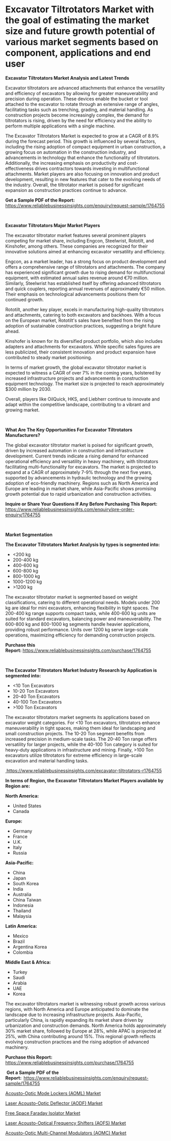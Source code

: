 <p><h1>Excavator Tiltrotators Market with the goal of estimating the market size and future growth potential of various market segments based on component, applications and end user</h1></p><p><strong>Excavator Tiltrotators Market Analysis and Latest Trends</strong></p>
<p><p>Excavator tiltrotators are advanced attachments that enhance the versatility and efficiency of excavators by allowing for greater maneuverability and precision during operation. These devices enable the bucket or tool attached to the excavator to rotate through an extensive range of angles, facilitating tasks such as trenching, grading, and material handling. As construction projects become increasingly complex, the demand for tiltrotators is rising, driven by the need for efficiency and the ability to perform multiple applications with a single machine.</p><p>The Excavator Tiltrotators Market is expected to grow at a CAGR of 8.9% during the forecast period. This growth is influenced by several factors, including the rising adoption of compact equipment in urban construction, a growing focus on automation in the construction industry, and advancements in technology that enhance the functionality of tiltrotators. Additionally, the increasing emphasis on productivity and cost-effectiveness drives contractors towards investing in multifunctional attachments. Market players are also focusing on innovation and product development, resulting in new features that cater to the evolving needs of the industry. Overall, the tiltrotator market is poised for significant expansion as construction practices continue to advance.</p></p>
<p><strong>Get a Sample PDF of the Report:&nbsp;</strong> <a href="https://www.reliablebusinessinsights.com/enquiry/request-sample/1764755?utm_campaign=117&utm_medium=2&utm_source=Github&utm_content=ia&utm_term=11042025&utm_id=excavator-tiltrotators">https://www.reliablebusinessinsights.com/enquiry/request-sample/1764755</a></p>
<p>&nbsp;</p>
<p><strong>Excavator Tiltrotators Major Market Players</strong></p>
<p><p>The excavator tiltrotator market features several prominent players competing for market share, including Engcon, Steelwrist, Rototilt, and Kinshofer, among others. These companies are recognized for their innovative solutions aimed at enhancing excavator versatility and efficiency.</p><p>Engcon, as a market leader, has a strong focus on product development and offers a comprehensive range of tiltrotators and attachments. The company has experienced significant growth due to rising demand for multifunctional equipment, with estimated annual sales revenue around €70 million. Similarly, Steelwrist has established itself by offering advanced tiltrotators and quick couplers, reporting annual revenues of approximately €50 million. Their emphasis on technological advancements positions them for continued growth.</p><p>Rototilt, another key player, excels in manufacturing high-quality tiltrotators and attachments, catering to both excavators and backhoes. With a focus on the European market, Rototilt's sales have benefited from the rising adoption of sustainable construction practices, suggesting a bright future ahead.</p><p>Kinshofer is known for its diversified product portfolio, which also includes adapters and attachments for excavators. While specific sales figures are less publicized, their consistent innovation and product expansion have contributed to steady market positioning.</p><p>In terms of market growth, the global excavator tiltrotator market is expected to witness a CAGR of over 7% in the coming years, bolstered by increased infrastructure projects and advancements in construction equipment technology. The market size is projected to reach approximately $300 million by 2030.</p><p>Overall, players like OilQuick, HKS, and Liebherr continue to innovate and adapt within the competitive landscape, contributing to a vibrant and growing market.</p></p>
<p>&nbsp;</p>
<p><strong>What Are The Key Opportunities For Excavator Tiltrotators Manufacturers?</strong></p>
<p><p>The global excavator tiltrotator market is poised for significant growth, driven by increased automation in construction and infrastructure development. Current trends indicate a rising demand for enhanced operational efficiency and versatility in heavy machinery, with tiltrotators facilitating multi-functionality for excavators. The market is projected to expand at a CAGR of approximately 7-9% through the next five years, supported by advancements in hydraulic technology and the growing adoption of eco-friendly machinery. Regions such as North America and Europe are leading in market share, while Asia-Pacific shows promising growth potential due to rapid urbanization and construction activities.</p></p>
<p><strong>Inquire or Share Your Questions If Any Before Purchasing This Report:</strong> <a href="https://www.reliablebusinessinsights.com/enquiry/pre-order-enquiry/1764755?utm_campaign=117&utm_medium=2&utm_source=Github&utm_content=ia&utm_term=11042025&utm_id=excavator-tiltrotators">https://www.reliablebusinessinsights.com/enquiry/pre-order-enquiry/1764755</a></p>
<p>&nbsp;</p>
<p><strong>Market Segmentation</strong></p>
<p><strong>The Excavator Tiltrotators Market Analysis by types is segmented into:</strong></p>
<p><ul><li><200 kg</li><li>200-400 kg</li><li>400-600 kg</li><li>600-800 kg</li><li>800-1000 kg</li><li>1000-1200 kg</li><li>>1200 kg</li></ul></p>
<p><p>The excavator tiltrotator market is segmented based on weight classifications, catering to different operational needs. Models under 200 kg are ideal for mini excavators, enhancing flexibility in tight spaces. The 200-400 kg range supports compact tasks, while 400-600 kg units are suited for standard excavators, balancing power and maneuverability. The 600-800 kg and 800-1000 kg segments handle heavier applications, providing robust performance. Units over 1200 kg serve large-scale operations, maximizing efficiency for demanding construction projects.</p></p>
<p><strong>Purchase this Report:&nbsp;</strong><a href="https://www.reliablebusinessinsights.com/purchase/1764755?utm_campaign=117&utm_medium=2&utm_source=Github&utm_content=ia&utm_term=11042025&utm_id=excavator-tiltrotators">https://www.reliablebusinessinsights.com/purchase/1764755</a></p>
<p>&nbsp;</p>
<p><strong>The Excavator Tiltrotators Market Industry Research by Application is segmented into:</strong></p>
<p><ul><li><10 Ton Excavators</li><li>10-20 Ton Excavators</li><li>20-40 Ton Excavators</li><li>40-100 Ton Excavators</li><li>>100 Ton Excavators</li></ul></p>
<p><p>The excavator tiltrotators market segments its applications based on excavator weight categories. For <10 Ton excavators, tiltrotators enhance maneuverability in tight spaces, making them ideal for landscaping and small construction projects. The 10-20 Ton segment benefits from increased precision in medium-scale tasks. The 20-40 Ton range offers versatility for larger projects, while the 40-100 Ton category is suited for heavy-duty applications in infrastructure and mining. Finally, >100 Ton excavators utilize tiltrotators for extreme efficiency in large-scale excavation and material handling tasks.</p></p>
<p><a href="https://www.reliablebusinessinsights.com/excavator-tiltrotators-r1764755?utm_campaign=117&utm_medium=2&utm_source=Github&utm_content=ia&utm_term=11042025&utm_id=excavator-tiltrotators">&nbsp;https://www.reliablebusinessinsights.com/excavator-tiltrotators-r1764755</a></p>
<p><strong>In terms of Region, the Excavator Tiltrotators Market Players available by Region are:</strong></p>
<p>
    <p> <strong> North America: </strong>
        <ul>
            <li>United States</li>
            <li>Canada</li>
        </ul>
        </p> 
    <p> <strong> Europe: </strong>
        <ul>
            <li>Germany</li>
            <li>France</li>
            <li>U.K.</li>
            <li>Italy</li>
            <li>Russia</li>
        </ul>
        </p> 
    <p> <strong> Asia-Pacific: </strong>
        <ul>
            <li>China</li>
            <li>Japan</li>
            <li>South Korea</li>
            <li>India</li>
            <li>Australia</li>
            <li>China Taiwan</li>
            <li>Indonesia</li>
            <li>Thailand</li>
            <li>Malaysia</li>
        </ul>
        </p> 
    <p> <strong> Latin America: </strong>
        <ul>
            <li>Mexico</li>
            <li>Brazil</li>
            <li>Argentina Korea</li>
            <li>Colombia</li>
        </ul>
        </p> 
    <p> <strong> Middle East & Africa: </strong>
        <ul>
            <li>Turkey</li>
            <li>Saudi</li>
            <li>Arabia</li>
            <li>UAE</li>
            <li>Korea</li>
        </ul>
    </p>
    </p>
<p><p>The excavator tiltrotators market is witnessing robust growth across various regions, with North America and Europe anticipated to dominate the landscape due to increasing infrastructure projects. Asia-Pacific, particularly China, is rapidly expanding its market share driven by urbanization and construction demands. North America holds approximately 30% market share, followed by Europe at 28%, while APAC is projected at 25%, with China contributing around 15%. This regional growth reflects evolving construction practices and the rising adoption of advanced machinery.</p></p>
<p><strong>Purchase this Report: </strong><a href="https://www.reliablebusinessinsights.com/purchase/1764755?utm_campaign=117&utm_medium=2&utm_source=Github&utm_content=ia&utm_term=11042025&utm_id=excavator-tiltrotators">https://www.reliablebusinessinsights.com/purchase/1764755</a></p>
<p>&nbsp;<strong>Get a Sample PDF of the Report:&nbsp;&nbsp;</strong><a href="https://www.reliablebusinessinsights.com/enquiry/request-sample/1764755?utm_campaign=117&utm_medium=2&utm_source=Github&utm_content=ia&utm_term=11042025&utm_id=excavator-tiltrotators">https://www.reliablebusinessinsights.com/enquiry/request-sample/1764755</a></p>
<p><strong></strong></p>
<p><p><a href="https://github.com/shopovdjondo/Market-Research-Report-List-1/blob/main/acousto-optic-mode-lockers-aoml-market.md?utm_campaign=117&utm_medium=2&utm_source=Github&utm_content=ia&utm_term=11042025&utm_id=excavator-tiltrotators">Acousto-Optic Mode Lockers (AOML) Market</a></p><p><a href="https://github.com/saeiddaemo/Market-Research-Report-List-1/blob/main/laser-acousto-optic-deflector-aodf-market.md?utm_campaign=117&utm_medium=2&utm_source=Github&utm_content=ia&utm_term=11042025&utm_id=excavator-tiltrotators">Laser Acousto-Optic Deflector (AODF) Market</a></p><p><a href="https://github.com/boccalyver5k/Market-Research-Report-List-1/blob/main/free-space-faraday-isolator-market.md?utm_campaign=117&utm_medium=2&utm_source=Github&utm_content=ia&utm_term=11042025&utm_id=excavator-tiltrotators">Free Space Faraday Isolator Market</a></p><p><a href="https://github.com/supicweg/Market-Research-Report-List-1/blob/main/laser-acousto-optical-frequency-shifters-aofs-market.md?utm_campaign=117&utm_medium=2&utm_source=Github&utm_content=ia&utm_term=11042025&utm_id=excavator-tiltrotators">Laser Acousto-Optical Frequency Shifters (AOFS) Market</a></p><p><a href="https://github.com/plawragarile/Market-Research-Report-List-1/blob/main/acousto-optic-multi-channel-modulators-aomc-market.md?utm_campaign=117&utm_medium=2&utm_source=Github&utm_content=ia&utm_term=11042025&utm_id=excavator-tiltrotators">Acousto-Optic Multi-Channel Modulators (AOMC) Market</a></p></p>